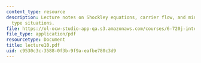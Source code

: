 ```yaml
---
content_type: resource
description: Lecture notes on Shockley equations, carrier flow, and minority-carrier
  type situations.
file: https://ol-ocw-studio-app-qa.s3.amazonaws.com/courses/6-720j-integrated-microelectronic-devices-spring-2007/c9530c3c35880f3b9f9aeafbe780c3d9_lecture10.pdf
file_type: application/pdf
resourcetype: Document
title: lecture10.pdf
uid: c9530c3c-3588-0f3b-9f9a-eafbe780c3d9
---
```

